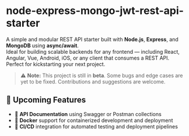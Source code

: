 # node-express-mongo-jwt-rest-api-starter

A simple and modular REST API starter built with **Node.js**, **Express**, and **MongoDB** using **async/await**.  
Ideal for building scalable backends for any frontend — including React, Angular, Vue, Android, iOS, or any client that consumes a REST API.  
Perfect for kickstarting your next project.

> ⚠️ **Note:** This project is still in **beta**. Some bugs and edge cases are yet to be fixed. Contributions and suggestions are welcome.

## 🔧 Upcoming Features

- 📘 **API Documentation** using Swagger or Postman collections  
- 🐳 **Docker** support for containerized development and deployment  
- 🔁 **CI/CD** integration for automated testing and deployment pipelines
